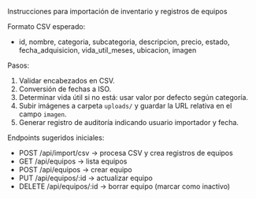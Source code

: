 Instrucciones para importación de inventario y registros de equipos

Formato CSV esperado:
- id, nombre, categoria, subcategoria, descripcion, precio, estado, fecha_adquisicion, vida_util_meses, ubicacion, imagen

Pasos:
1. Validar encabezados en CSV.
2. Conversión de fechas a ISO.
3. Determinar vida útil si no está: usar valor por defecto según categoría.
4. Subir imágenes a carpeta `uploads/` y guardar la URL relativa en el campo `imagen`.
5. Generar registro de auditoría indicando usuario importador y fecha.

Endpoints sugeridos iniciales:
- POST /api/import/csv -> procesa CSV y crea registros de equipos
- GET /api/equipos -> lista equipos
- POST /api/equipos -> crear equipo
- PUT /api/equipos/:id -> actualizar equipo
- DELETE /api/equipos/:id -> borrar equipo (marcar como inactivo)
